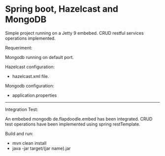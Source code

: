 Spring boot, Hazelcast and MongoDB
==================================

Simple project running on a Jetty 9 embebed. CRUD restful services operations implemented.

Requeriment:

Mongodb running on default port.

Hazelcast configuration:
- hazelcast.xml file.

Mongodb configuration:
- application.properties

****************
Integration Test:

An embebed mongodb de.flapdoodle.embed has been integrated. CRUD test operations have been implemented using spring restTemplate.

Build and run:

* mvn clean install
* java -jar target/(jar name).jar
